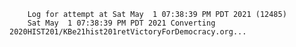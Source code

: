         Log for attempt at Sat May  1 07:38:39 PM PDT 2021 (12485)
        Sat May  1 07:38:39 PM PDT 2021 Converting 2020HIST201/KBe21hist201retVictoryForDemocracy.org...
